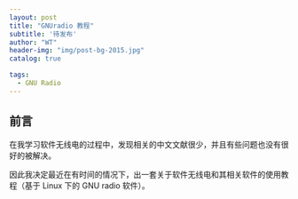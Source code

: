 ```yaml
---
layout: post
title: "GNUradio 教程"
subtitle: '待发布'
author: "WT"
header-img: "img/post-bg-2015.jpg"
catalog: true

tags:
  - GNU Radio
---
```


## 前言

在我学习软件无线电的过程中，发现相关的中文文献很少，并且有些问题也没有很好的被解决。

因此我决定最近在有时间的情况下，出一套关于软件无线电和其相关软件的使用教程（基于 Linux 下的 GNU radio 软件）。

